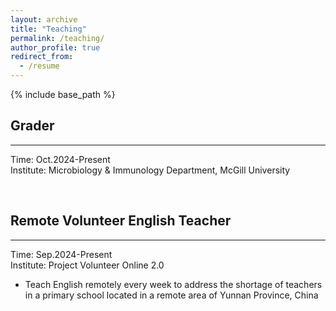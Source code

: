 ```yaml
---
layout: archive
title: "Teaching"
permalink: /teaching/
author_profile: true
redirect_from:
  - /resume
---
```


{% include base_path %}

## Grader
---
Time: Oct.2024-Present  
Institute: Microbiology & Immunology Department, McGill University  

<br>

## Remote Volunteer English Teacher
---
Time: Sep.2024-Present  
Institute: Project Volunteer Online 2.0  
* Teach English remotely every week to address the shortage of teachers in a primary school located in a remote area of Yunnan Province, China
  

